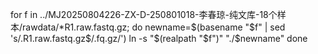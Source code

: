 for f in ../MJ20250804226-ZX-D-250801018-李春琼-纯文库-18个样本/rawdata/*R1.raw.fastq.gz; do
    newname=$(basename "$f" | sed 's/\.R1\.raw\.fastq\.gz$/.fq.gz/')
    ln -s "$(realpath "$f")" "./$newname"
done